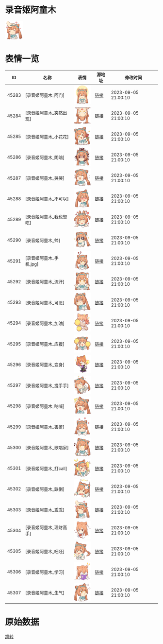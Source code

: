 # 录音姬阿童木

<img src="./cover.png" height="60" alt="cover" />

# 表情一览

|ID|名称|表情|源地址|修改时间|
|----|----|----|----|----|
|45283|[录音姬阿童木_阿门]|<img src="./pic/045283_%5B录音姬阿童木_阿门%5D.png" height="60" alt="阿门"/>|[链接](https://i0.hdslb.com/bfs/garb/91f5709e2a54844584c1f3b986cbf78d082b3712.png)|2023-09-05 21:00:10|
|45284|[录音姬阿童木_突然出现]|<img src="./pic/045284_%5B录音姬阿童木_突然出现%5D.png" height="60" alt="突然出现"/>|[链接](https://i0.hdslb.com/bfs/garb/6f2ff2e52306be48f144ba6e8912aba51f5a239d.png)|2023-09-05 21:00:10|
|45285|[录音姬阿童木_小花花]|<img src="./pic/045285_%5B录音姬阿童木_小花花%5D.png" height="60" alt="小花花"/>|[链接](https://i0.hdslb.com/bfs/garb/fa9823893eaa7038cf815626c908622ab53eda6e.png)|2023-09-05 21:00:10|
|45286|[录音姬阿童木_阴暗]|<img src="./pic/045286_%5B录音姬阿童木_阴暗%5D.png" height="60" alt="阴暗"/>|[链接](https://i0.hdslb.com/bfs/garb/a44ebddbb8dbc0633287a6e64542d1dafb537db7.png)|2023-09-05 21:00:10|
|45287|[录音姬阿童木_哭哭]|<img src="./pic/045287_%5B录音姬阿童木_哭哭%5D.png" height="60" alt="哭哭"/>|[链接](https://i0.hdslb.com/bfs/garb/7a7a8e0c82327512c829fab69de72a28be6a566d.png)|2023-09-05 21:00:10|
|45288|[录音姬阿童木_不可以]|<img src="./pic/045288_%5B录音姬阿童木_不可以%5D.png" height="60" alt="不可以"/>|[链接](https://i0.hdslb.com/bfs/garb/ca0f5258d0f51d013645bcec8015656d03768995.png)|2023-09-05 21:00:10|
|45289|[录音姬阿童木_我也想吃]|<img src="./pic/045289_%5B录音姬阿童木_我也想吃%5D.png" height="60" alt="我也想吃"/>|[链接](https://i0.hdslb.com/bfs/garb/2e6348ed5027f900f4907c8a2083f8efd97f7171.png)|2023-09-05 21:00:10|
|45290|[录音姬阿童木_帅]|<img src="./pic/045290_%5B录音姬阿童木_帅%5D.png" height="60" alt="帅"/>|[链接](https://i0.hdslb.com/bfs/garb/8c43402454ba4563466613098c557b10258e8a08.png)|2023-09-05 21:00:10|
|45291|[录音姬阿童木_手机.jpg]|<img src="./pic/045291_%5B录音姬阿童木_手机.jpg%5D.png" height="60" alt="手机.jpg"/>|[链接](https://i0.hdslb.com/bfs/garb/dff8b7374a3f12b0bab04899562ed161cacb78f2.png)|2023-09-05 21:00:10|
|45292|[录音姬阿童木_流汗]|<img src="./pic/045292_%5B录音姬阿童木_流汗%5D.png" height="60" alt="流汗"/>|[链接](https://i0.hdslb.com/bfs/garb/72be33e9db0c6502d81b1f26d7beb12b04783674.png)|2023-09-05 21:00:10|
|45293|[录音姬阿童木_可恶]|<img src="./pic/045293_%5B录音姬阿童木_可恶%5D.png" height="60" alt="可恶"/>|[链接](https://i0.hdslb.com/bfs/garb/ae9928548b2f0b069ec864dc1d570bebf01b55b6.png)|2023-09-05 21:00:10|
|45294|[录音姬阿童木_加油]|<img src="./pic/045294_%5B录音姬阿童木_加油%5D.png" height="60" alt="加油"/>|[链接](https://i0.hdslb.com/bfs/garb/dee6d892706fc1fcab6e48797cfc208eb6fe4f87.png)|2023-09-05 21:00:10|
|45295|[录音姬阿童木_应援]|<img src="./pic/045295_%5B录音姬阿童木_应援%5D.png" height="60" alt="应援"/>|[链接](https://i0.hdslb.com/bfs/garb/7ebc2c1b5e14d87477e2290a558f55853753fea5.png)|2023-09-05 21:00:10|
|45296|[录音姬阿童木_变身]|<img src="./pic/045296_%5B录音姬阿童木_变身%5D.png" height="60" alt="变身"/>|[链接](https://i0.hdslb.com/bfs/garb/c14dad9611b11cd3bcd2bd83ac1457996863c9e0.png)|2023-09-05 21:00:10|
|45297|[录音姬阿童木_搓手手]|<img src="./pic/045297_%5B录音姬阿童木_搓手手%5D.png" height="60" alt="搓手手"/>|[链接](https://i0.hdslb.com/bfs/garb/8cd5e19684b78b005e948c540a109a6adc6b9ee1.png)|2023-09-05 21:00:10|
|45298|[录音姬阿童木_呐喊]|<img src="./pic/045298_%5B录音姬阿童木_呐喊%5D.png" height="60" alt="呐喊"/>|[链接](https://i0.hdslb.com/bfs/garb/4646908b1ed68798bef21cde31a0482ed7516d43.png)|2023-09-05 21:00:10|
|45299|[录音姬阿童木_害羞]|<img src="./pic/045299_%5B录音姬阿童木_害羞%5D.png" height="60" alt="害羞"/>|[链接](https://i0.hdslb.com/bfs/garb/c1a73d2ec873cd6577f88ba864c8c896ec0b4e58.png)|2023-09-05 21:00:10|
|45300|[录音姬阿童木_歌唱家]|<img src="./pic/045300_%5B录音姬阿童木_歌唱家%5D.png" height="60" alt="歌唱家"/>|[链接](https://i0.hdslb.com/bfs/garb/7a95b2bc7492bce288436617ec1c01b32506e7e5.png)|2023-09-05 21:00:10|
|45301|[录音姬阿童木_打call]|<img src="./pic/045301_%5B录音姬阿童木_打call%5D.png" height="60" alt="打call"/>|[链接](https://i0.hdslb.com/bfs/garb/ae9bd7b93ae69c54081e12cccb1fa508a3241d8d.png)|2023-09-05 21:00:10|
|45302|[录音姬阿童木_跌倒]|<img src="./pic/045302_%5B录音姬阿童木_跌倒%5D.png" height="60" alt="跌倒"/>|[链接](https://i0.hdslb.com/bfs/garb/56d914896b5d8470354b5587bbcf25129d63c70c.png)|2023-09-05 21:00:10|
|45303|[录音姬阿童木_乖乖]|<img src="./pic/045303_%5B录音姬阿童木_乖乖%5D.png" height="60" alt="乖乖"/>|[链接](https://i0.hdslb.com/bfs/garb/9c0a0bd8537a7adfa93a7e1d73fe76e128dfe296.png)|2023-09-05 21:00:10|
|45304|[录音姬阿童木_理财高手]|<img src="./pic/045304_%5B录音姬阿童木_理财高手%5D.png" height="60" alt="理财高手"/>|[链接](https://i0.hdslb.com/bfs/garb/b9bb10996653e1d3579377bdf3cf64386ba946c3.png)|2023-09-05 21:00:10|
|45305|[录音姬阿童木_呸呸]|<img src="./pic/045305_%5B录音姬阿童木_呸呸%5D.png" height="60" alt="呸呸"/>|[链接](https://i0.hdslb.com/bfs/garb/01a2de3680b6b6a23ab3e0fe19f3e3a2b3859d3c.png)|2023-09-05 21:00:10|
|45306|[录音姬阿童木_学习]|<img src="./pic/045306_%5B录音姬阿童木_学习%5D.png" height="60" alt="学习"/>|[链接](https://i0.hdslb.com/bfs/garb/04256613e962fd97da5f0d392d87222835b2015b.png)|2023-09-05 21:00:10|
|45307|[录音姬阿童木_生气]|<img src="./pic/045307_%5B录音姬阿童木_生气%5D.png" height="60" alt="生气"/>|[链接](https://i0.hdslb.com/bfs/garb/9caf823d27a686dbf2b8a720842d7ad1bb223f11.png)|2023-09-05 21:00:10|

# 原始数据

[跳转](./raw.json)

